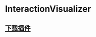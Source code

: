# InteractionVisualizer

## [下载插件](https://www.spigotmc.org/resources/interactionvisualizer-visualize-function-blocks-like-crafting-tables-with-animations-client-side.77050/)

